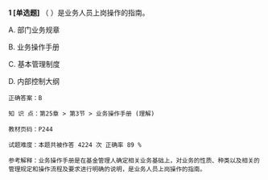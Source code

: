 **1 [单选题]** （        ）是业务人员上岗操作的指南。

A. 部门业务规章

B. 业务操作手册

C. 基本管理制度

D. 内部控制大纲

```
正确答案：B

知 识 点：第25章 > 第3节 > 业务操作手册 (理解)

教材页码：P244

试题难度：本题共被作答 4224 次 正确率 89 %

参考解释：业务操作手册是在基金管理人确定相关业务基础上，对业务的性质、种类以及相关的管理规定和操作流程及要求进行明确的说明，是业务人员上岗操作的指南。
```

